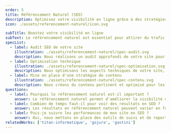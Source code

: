 ```yaml
---
order: 5
title: Référencement Naturel (SEO)
description: Optimisez votre visibilité en ligne grâce à des stratégies de référencement naturel efficaces. Audit SEO, optimisation technique, et création de contenu pour améliorer votre positionnement sur les moteurs de recherche.
icon: ./assets/referencement-naturel/icon.svg

subTitle: Boostez votre visibilité en ligne
subText: Le référencement naturel est essentiel pour attirer du trafic qualifié sur votre site web. Nous mettons en place des stratégies sur-mesure pour améliorer votre positionnement sur les moteurs de recherche et augmenter votre notoriété en ligne.
specList:
  - label: Audit SEO de votre site
    illustration: ./assets/referencement-naturel/spec-audit.svg
    description: Nous réalisons un audit approfondi de votre site pour identifier les points forts et les axes d'amélioration en matière de SEO.
  - label: Optimisation technique
    illustration: ./assets/referencement-naturel/spec-optimisation.svg
    description: Nous optimisons les aspects techniques de votre site, tels que la vitesse de chargement, la structure des URL, et le balisage sémantique pour améliorer votre référencement.
  - label: Mise en place d'une stratégie de contenu
    illustration: ./assets/referencement-naturel/spec-contenu.svg
    description: Nous créons du contenu pertinent et optimisé pour les moteurs de recherche, en intégrant des mots-clés stratégiques et en respectant les meilleures pratiques SEO.
questions:
  - label: Pourquoi le référencement naturel est-il important ?
    answer: Le référencement naturel permet d'améliorer la visibilité de votre site web sur les moteurs de recherche, attirant ainsi un trafic qualifié et potentiellement convertible en clients. Une bonne stratégie SEO renforce également la crédibilité et l'autorité de votre site.
  - label: Combien de temps faut-il pour voir des résultats en SEO ?
    answer: Les résultats en référencement naturel peuvent varier en fonction de plusieurs facteurs, tels que la concurrence dans votre secteur et l'état initial de votre site. En général, il faut compter plusieurs mois pour observer des améliorations significatives.
  - label: Puis-je suivre les performances de mon site en SEO ?
    answer: Oui, nous mettons en place des outils de suivi et de reporting pour vous permettre de suivre l'évolution de votre référencement. Vous recevrez des rapports réguliers détaillant les actions menées et les résultats obtenus.
relatedWorks: ['titan-informatique', 'gojura', 'gastini']
---
```


